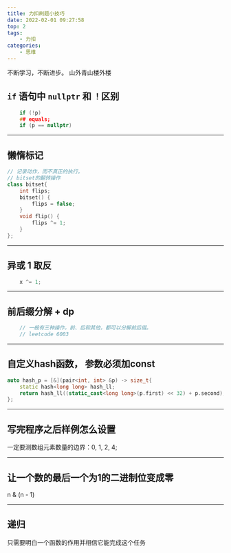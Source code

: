 ```yaml
---
title: 力扣刷题小技巧
date: 2022-02-01 09:27:58
top: 2
tags: 
	- 力扣
categories:
	- 思维
---
```


不断学习，不断进步。
山外青山楼外楼

<!-- more -->
## `if` 语句中 `nullptr` 和 `！`区别
```c++
    if (!p)
    ## equals;
    if (p == nullptr)
```

--- 
## 懒惰标记
```c++
// 记录动作，而不真正的执行。
// bitset的翻转操作
class bitset{
    int flips;
    bitset() {
        flips = false;
    }
    void flip() {
        flips ^= 1;
    }
};
```

--- 
## 异或 1 取反
```c++
    x ^= 1;
```

--- 
## 前后缀分解 + dp
```c++
    // 一般有三种操作，前、后和其他，都可以分解前后缀。
    // leetcode 6003
```

--- 

## 自定义hash函数， 参数必须加const
```c++
auto hash_p = [&](pair<int, int> &p) -> size_t{
    static hash<long long> hash_ll;
    return hash_ll((static_cast<long long>(p.first) << 32) + p.second);
};
```

--- 
## 写完程序之后样例怎么设置
一定要测数组元素数量的边界：0, 1, 2, 4;

---

## 让一个数的最后一个为1的二进制位变成零
n & (n - 1)

---

## 递归
只需要明白一个函数的作用并相信它能完成这个任务